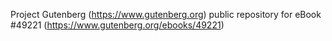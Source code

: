 Project Gutenberg (https://www.gutenberg.org) public repository for
eBook #49221 (https://www.gutenberg.org/ebooks/49221)
